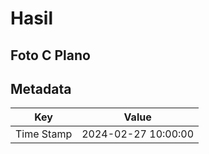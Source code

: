 # Hasil

## Foto C Plano


## Metadata

| Key        | Value               |
| ---------- | ------------------- |
| Time Stamp | 2024-02-27 10:00:00 |



